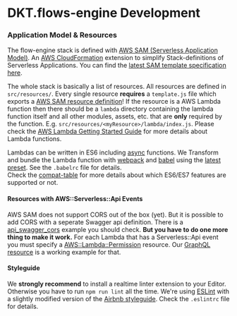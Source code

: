 # DKT.flows-engine Development

### Application Model & Resources

The flow-engine stack is defined with [AWS SAM (Serverless Application Model)](https://aws.amazon.com/about-aws/whats-new/2016/11/introducing-the-aws-serverless-application-model/). An [AWS CloudFormation](https://aws.amazon.com/cloudformation/) extension to simplify Stack-definitions of Serverless Applications. You can find the [latest SAM template specification here](https://github.com/awslabs/serverless-application-model/blob/master/versions/2016-10-31.md).

The whole stack is basically a list of resources. All resources are defined in `src/resources/`. Every single resource **requires** a `template.js` file which exports a [AWS SAM resource definition](https://github.com/awslabs/serverless-application-model/blob/master/versions/2016-10-31.md#resource-types)! If the resource is a AWS Lambda function then there should be a `lambda` directory containing the lambda function itself and all other modules, assets, etc. that are **only** required by the function. E.g. `src/resources/<myResource>/lambda/index.js`. Please check the [AWS Lambda Getting Started Guide](https://docs.aws.amazon.com/lambda/latest/dg/welcome.html) for more details about Lambda functions.

Lambdas can be written in ES6 including [async](https://github.com/tc39/ecmascript-asyncawait) functions. We Transform and bundle the Lambda function with [webpack](https://webpack.github.io/) and [babel](https://babeljs.io/) using the [latest preset](https://babeljs.io/docs/plugins/preset-latest/). See the `.babelrc` file for details.  
Check the [compat-table](https://kangax.github.io/compat-table/es6/) for more details about which ES6/ES7 features are supported or not.


#### Resources with AWS::Serverless::Api Events

AWS SAM does not support CORS out of the box (yet). But it is possible to add CORS with a seperate Swagger api definition. There is a   [api_swagger_cors](https://github.com/awslabs/serverless-application-model/tree/master/examples/2016-10-31/api_swagger_cors) example you should check. **But you have to do one more thing to make it work.** For each Lambda that has a Serverless::Api event you must specify a [AWS::Lambda::Permission](https://docs.aws.amazon.com/AWSCloudFormation/latest/UserGuide/aws-resource-lambda-permission.html) resource. Our [GraphQL resource](https://github.com/kreuzwerker/DKT.flows-engine/blob/master/src/resources/graphql/template.js#L45) is a working example for that.


#### Styleguide

We **strongly recommend** to install a realtime linter extension to your Editor. Otherwise you have to run `npm run lint` all the time.
We're using [ESLint](http://eslint.org/) with a slightly modified version of the [Airbnb styleguide](https://github.com/airbnb/javascript). Check the `.eslintrc` file for details.
